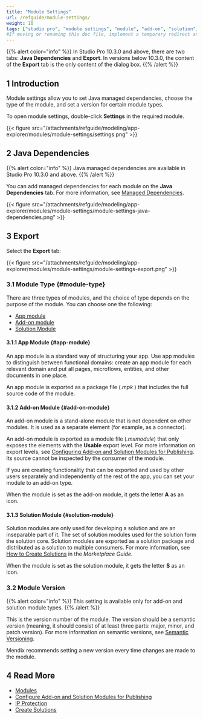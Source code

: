 ```yaml
---
title: "Module Settings"
url: /refguide/module-settings/
weight: 10
tags: ["studio pro", "module settings", "module", "add-on", "solution"]
#If moving or renaming this doc file, implement a temporary redirect and let the respective team know they should update the URL in the product. See Mapping to Products for more details.
---
```


{{% alert color="info" %}}
In Studio Pro 10.3.0 and above, there are two tabs: **Java Dependencies** and **Export**. In versions below 10.3.0, the content of the **Export** tab is the only content of the dialog box.
{{% /alert %}}

## 1 Introduction

Module settings allow you to set Java managed dependencies, choose the type of the module, and set a version for certain module types.

To open module settings, double-click **Settings** in the required module.

{{< figure src="/attachments/refguide/modeling/app-explorer/modules/module-settings/settings.png" >}}

## 2 Java Dependencies

{{% alert color="info" %}}
Java managed dependencies are available in Studio Pro 10.3.0 and above.
{{% /alert %}}

You can add managed dependencies for each module on the **Java Dependencies** tab. For more information, see [Managed Dependencies](/refguide/managed-dependencies/).

{{< figure src="/attachments/refguide/modeling/app-explorer/modules/module-settings/module-settings-java-dependencies.png" >}}

## 3 Export

Select the **Export** tab:

{{< figure src="/attachments/refguide/modeling/app-explorer/modules/module-settings/module-settings-export.png" >}}

### 3.1 Module Type {#module-type}

There are three types of modules, and the choice of type depends on the purpose of the module. You can choose one the following:

* [App module](#app-module)
* [Add-on module](#add-on-module)
* [Solution Module](#solution-module)

#### 3.1.1 App Module {#app-module}

An app module is a standard way of structuring your app. Use app modules to distinguish between functional domains: create an app module for each relevant domain and put all pages, microflows, entities, and other documents in one place.

An app module is exported as a package file (*.mpk* ) that includes the full source code of the module.

#### 3.1.2 Add-on Module {#add-on-module}

An add-on module is a stand-alone module that is not dependent on other modules. It is used as a separate element (for example, as a connector). 

An add-on module is exported as a module file (*.mxmodule*) that only exposes the elements with the **Usable** export level. For more information on export levels, see [Configuring Add-on and Solution Modules for Publishing](/refguide/configure-add-on-and-solution-modules/). Its source cannot be inspected by the consumer of the module.

If you are creating functionality that can be exported and used by other users separately and independently of the rest of the app, you can set your module to an add-on type.

When the module is set as the add-on module, it gets the letter **A** as an icon.

#### 3.1.3 Solution Module {#solution-module}

Solution modules are only used for developing a solution and are an inseparable part of it. The set of solution modules used for the solution form the solution core. Solution modules are exported as a solution package and distributed as a solution to multiple consumers. For more information, see [How to Create Solutions](/appstore/creating-content/sol-solutions-guide/) in the *Marketplace Guide*.

When the module is set as the solution module, it gets the letter **S** as an icon.

### 3.2 Module Version

{{% alert color="info" %}}
This setting is available only for add-on and solution module types.
{{% /alert %}}

This is the version number of the module. The version should be a semantic version (meaning, it should consist of at least three parts: major, minor, and patch version). For more information on semantic versions, see [Semantic Versioning](https://semver.org/).

Mendix recommends setting a new version every time changes are made to the module.

## 4 Read More

* [Modules](/refguide/modules/)
* [Configure Add-on and Solution Modules for Publishing](/refguide/configure-add-on-and-solution-modules/)
* [IP Protection](/appstore/creating-content/sol-ip-protection/)
* [Create Solutions](/appstore/creating-content/sol-solutions-guide/)
